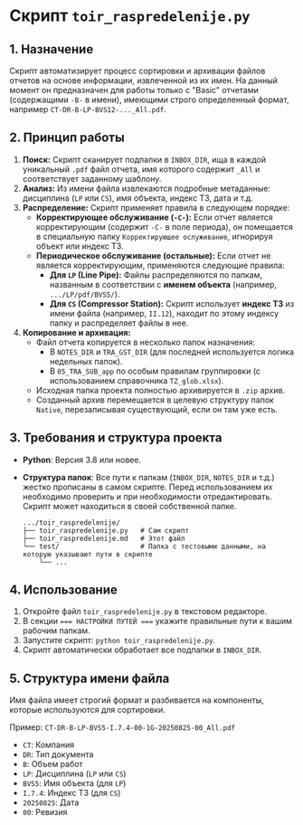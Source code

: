 # Скрипт `toir_raspredelenije.py`

## 1. Назначение

Скрипт автоматизирует процесс сортировки и архивации файлов отчетов на основе информации, извлеченной из их имен. На данный момент он предназначен для работы только с "Basic" отчетами (содержащими `-B-` в имени), имеющими строго определенный формат, например `CT-DR-B-LP-BVS12-..._All.pdf`.

## 2. Принцип работы

1.  **Поиск:** Скрипт сканирует подпапки в `INBOX_DIR`, ища в каждой уникальный `.pdf` файл отчета, имя которого содержит `_All` и соответствует заданному шаблону.
2.  **Анализ:** Из имени файла извлекаются подробные метаданные: дисциплина (`LP` или `CS`), имя объекта, индекс ТЗ, дата и т.д.
3.  **Распределение:** Скрипт применяет правила в следующем порядке:
    *   **Корректирующее обслуживание (`-C-`):** Если отчет является корректирующим (содержит `-C-` в поле периода), он помещается в специальную папку `Корректирующее ослуживание`, игнорируя объект или индекс ТЗ.
    *   **Периодическое обслуживание (остальные):** Если отчет не является корректирующим, применяются следующие правила:
        *   **Для `LP` (Line Pipe):** Файлы распределяются по папкам, названным в соответствии с **именем объекта** (например, `.../LP/pdf/BVS5/`).
        *   **Для `CS` (Compressor Station):** Скрипт использует **индекс ТЗ** из имени файла (например, `II.12`), находит по этому индексу папку и распределяет файлы в нее.
4.  **Копирование и архивация:**
    *   Файл отчета копируется в несколько папок назначения:
        *   В `NOTES_DIR` и `TRA_GST_DIR` (для последней используется логика недельных папок).
        *   В `05_TRA_SUB_app` по особым правилам группировки (с использованием справочника `TZ_glob.xlsx`).
    *   Исходная папка проекта полностью архивируется в `.zip` архив.
    *   Созданный архив перемещается в целевую структуру папок `Native`, перезаписывая существующий, если он там уже есть.

## 3. Требования и структура проекта

- **Python**: Версия 3.8 или новее.
- **Структура папок**: Все пути к папкам (`INBOX_DIR`, `NOTES_DIR` и т.д.) жестко прописаны в самом скрипте. Перед использованием их необходимо проверить и при необходимости отредактировать. Скрипт может находиться в своей собственной папке.

  ```
  .../toir_raspredelenije/
  ├── toir_raspredelenije.py   # Сам скрипт
  ├── toir_raspredelenije.md   # Этот файл
  └── test/                    # Папка с тестовыми данными, на которую указывают пути в скрипте
      └── ...
  ```

## 4. Использование

1.  Откройте файл `toir_raspredelenije.py` в текстовом редакторе.
2.  В секции `=== НАСТРОЙКИ ПУТЕЙ ===` укажите правильные пути к вашим рабочим папкам.
3.  Запустите скрипт: `python toir_raspredelenije.py`.
4.  Скрипт автоматически обработает все подпапки в `INBOX_DIR`.

## 5. Структура имени файла

Имя файла имеет строгий формат и разбивается на компоненты, которые используются для сортировки.

Пример: `CT-DR-B-LP-BVS5-I.7.4-00-1G-20250825-00_All.pdf`

- `CT`: Компания
- `DR`: Тип документа
- `B`: Объем работ
- `LP`: Дисциплина (`LP` или `CS`)
- `BVS5`: Имя объекта (для `LP`)
- `I.7.4`: Индекс ТЗ (для `CS`)
- `20250825`: Дата
- `00`: Ревизия